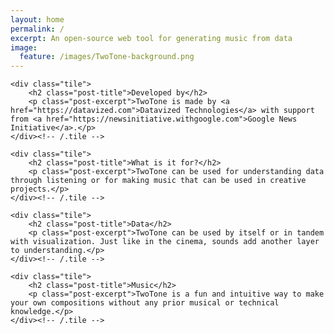 ```yaml
---
layout: home
permalink: /
excerpt: An open-source web tool for generating music from data
image:
  feature: /images/TwoTone-background.png
---
```

<!--
## Developed by

TwoTone is made by [Datavized Technologies](https://datavized.com) with support from [Google News Initiative](https://newsinitiative.withgoogle.com).

## What is it for?

TwoTone can be used for understanding data through listening or for making music that can be used in creative projects.

## Data

TwoTone can be used by itself or in tandem with visualization. Just like in the cinema, sounds add another layer to understanding.

## Music

TwoTone is a fun and intuitive way to make your own compositions without any prior musical or technical knowledge.
-->
<div class="tiles home-tiles">

	<div class="tile">
		<h2 class="post-title">Developed by</h2>
		<p class="post-excerpt">TwoTone is made by <a href="https://datavized.com">Datavized Technologies</a> with support from <a href="https://newsinitiative.withgoogle.com">Google News Initiative</a>.</p>
	</div><!-- /.tile -->

	<div class="tile">
		<h2 class="post-title">What is it for?</h2>
		<p class="post-excerpt">TwoTone can be used for understanding data through listening or for making music that can be used in creative projects.</p>
	</div><!-- /.tile -->

	<div class="tile">
		<h2 class="post-title">Data</h2>
		<p class="post-excerpt">TwoTone can be used by itself or in tandem with visualization. Just like in the cinema, sounds add another layer to understanding.</p>
	</div><!-- /.tile -->

	<div class="tile">
		<h2 class="post-title">Music</h2>
		<p class="post-excerpt">TwoTone is a fun and intuitive way to make your own compositions without any prior musical or technical knowledge.</p>
	</div><!-- /.tile -->

</div><!-- /.tiles -->
